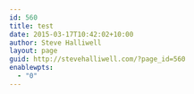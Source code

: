 ```yaml
---
id: 560
title: test
date: 2015-03-17T10:42:02+10:00
author: Steve Halliwell
layout: page
guid: http://stevehalliwell.com/?page_id=560
enablewpts:
  - "0"
---
```

